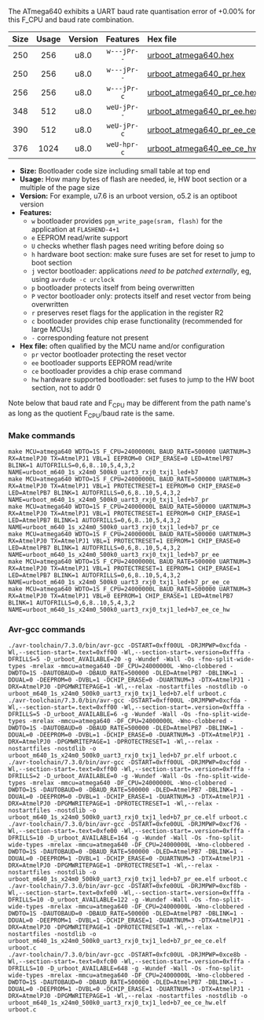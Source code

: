 The ATmega640 exhibits a UART baud rate quantisation error of +0.00% for this F_CPU and baud rate combination.

|Size|Usage|Version|Features|Hex file|
|:-:|:-:|:-:|:-:|:--|
|250|256|u8.0|`w---jPr--`|[urboot_atmega640.hex](https://raw.githubusercontent.com/stefanrueger/urboot.hex/main/cores/megacore/atmega640/watchdog_1_s/external_oscillator/6000000_hz/125000_baud/uart3_rxj0_txj1/led%2Bb7/urboot_atmega640.hex)|
|250|256|u8.0|`w---jPr--`|[urboot_atmega640_pr.hex](https://raw.githubusercontent.com/stefanrueger/urboot.hex/main/cores/megacore/atmega640/watchdog_1_s/external_oscillator/6000000_hz/125000_baud/uart3_rxj0_txj1/led%2Bb7/urboot_atmega640_pr.hex)|
|256|256|u8.0|`w---jPr-c`|[urboot_atmega640_pr_ce.hex](https://raw.githubusercontent.com/stefanrueger/urboot.hex/main/cores/megacore/atmega640/watchdog_1_s/external_oscillator/6000000_hz/125000_baud/uart3_rxj0_txj1/led%2Bb7/urboot_atmega640_pr_ce.hex)|
|348|512|u8.0|`weU-jPr--`|[urboot_atmega640_pr_ee.hex](https://raw.githubusercontent.com/stefanrueger/urboot.hex/main/cores/megacore/atmega640/watchdog_1_s/external_oscillator/6000000_hz/125000_baud/uart3_rxj0_txj1/led%2Bb7/urboot_atmega640_pr_ee.hex)|
|390|512|u8.0|`weU-jPr-c`|[urboot_atmega640_pr_ee_ce.hex](https://raw.githubusercontent.com/stefanrueger/urboot.hex/main/cores/megacore/atmega640/watchdog_1_s/external_oscillator/6000000_hz/125000_baud/uart3_rxj0_txj1/led%2Bb7/urboot_atmega640_pr_ee_ce.hex)|
|376|1024|u8.0|`weU-hpr-c`|[urboot_atmega640_ee_ce_hw.hex](https://raw.githubusercontent.com/stefanrueger/urboot.hex/main/cores/megacore/atmega640/watchdog_1_s/external_oscillator/6000000_hz/125000_baud/uart3_rxj0_txj1/led%2Bb7/urboot_atmega640_ee_ce_hw.hex)|

- **Size:** Bootloader code size including small table at top end
- **Usage:** How many bytes of flash are needed, ie, HW boot section or a multiple of the page size
- **Version:** For example, u7.6 is an urboot version, o5.2 is an optiboot version
- **Features:**
  + `w` bootloader provides `pgm_write_page(sram, flash)` for the application at `FLASHEND-4+1`
  + `e` EEPROM read/write support
  + `U` checks whether flash pages need writing before doing so
  + `h` hardware boot section: make sure fuses are set for reset to jump to boot section
  + `j` vector bootloader: applications *need to be patched externally*, eg, using `avrdude -c urclock`
  + `p` bootloader protects itself from being overwritten
  + `P` vector bootloader only: protects itself and reset vector from being overwritten
  + `r` preserves reset flags for the application in the register R2
  + `c` bootloader provides chip erase functionality (recommended for large MCUs)
  + `-` corresponding feature not present
- **Hex file:** often qualified by the MCU name and/or configuration
  + `pr` vector bootloader protecting the reset vector
  + `ee` bootloader supports EEPROM read/write
  + `ce` bootloader provides a chip erase command
  + `hw` hardware supported bootloader: set fuses to jump to the HW boot section, not to addr 0


Note below that baud rate and F<sub>CPU</sub> may be different from the path name's as long as the quotient F<sub>CPU</sub>/baud rate is the same.

### Make commands
```
make MCU=atmega640 WDTO=1S F_CPU=24000000L BAUD_RATE=500000 UARTNUM=3 RX=AtmelPJ0 TX=AtmelPJ1 VBL=1 EEPROM=0 CHIP_ERASE=0 LED=AtmelPB7 BLINK=1 AUTOFRILLS=0,6,8..10,5,4,3,2 NAME=urboot_m640_1s_x24m0_500k0_uart3_rxj0_txj1_led+b7
make MCU=atmega640 WDTO=1S F_CPU=24000000L BAUD_RATE=500000 UARTNUM=3 RX=AtmelPJ0 TX=AtmelPJ1 VBL=1 PROTECTRESET=1 EEPROM=0 CHIP_ERASE=0 LED=AtmelPB7 BLINK=1 AUTOFRILLS=0,6,8..10,5,4,3,2 NAME=urboot_m640_1s_x24m0_500k0_uart3_rxj0_txj1_led+b7_pr
make MCU=atmega640 WDTO=1S F_CPU=24000000L BAUD_RATE=500000 UARTNUM=3 RX=AtmelPJ0 TX=AtmelPJ1 VBL=1 PROTECTRESET=1 EEPROM=0 CHIP_ERASE=1 LED=AtmelPB7 BLINK=1 AUTOFRILLS=0,6,8..10,5,4,3,2 NAME=urboot_m640_1s_x24m0_500k0_uart3_rxj0_txj1_led+b7_pr_ce
make MCU=atmega640 WDTO=1S F_CPU=24000000L BAUD_RATE=500000 UARTNUM=3 RX=AtmelPJ0 TX=AtmelPJ1 VBL=1 PROTECTRESET=1 EEPROM=1 CHIP_ERASE=0 LED=AtmelPB7 BLINK=1 AUTOFRILLS=0,6,8..10,5,4,3,2 NAME=urboot_m640_1s_x24m0_500k0_uart3_rxj0_txj1_led+b7_pr_ee
make MCU=atmega640 WDTO=1S F_CPU=24000000L BAUD_RATE=500000 UARTNUM=3 RX=AtmelPJ0 TX=AtmelPJ1 VBL=1 PROTECTRESET=1 EEPROM=1 CHIP_ERASE=1 LED=AtmelPB7 BLINK=1 AUTOFRILLS=0,6,8..10,5,4,3,2 NAME=urboot_m640_1s_x24m0_500k0_uart3_rxj0_txj1_led+b7_pr_ee_ce
make MCU=atmega640 WDTO=1S F_CPU=24000000L BAUD_RATE=500000 UARTNUM=3 RX=AtmelPJ0 TX=AtmelPJ1 VBL=0 EEPROM=1 CHIP_ERASE=1 LED=AtmelPB7 BLINK=1 AUTOFRILLS=0,6,8..10,5,4,3,2 NAME=urboot_m640_1s_x24m0_500k0_uart3_rxj0_txj1_led+b7_ee_ce_hw
```

### Avr-gcc commands
```
./avr-toolchain/7.3.0/bin/avr-gcc -DSTART=0xff00UL -DRJMPWP=0xcfda -Wl,--section-start=.text=0xff00 -Wl,--section-start=.version=0xfffa -DFRILLS=5 -D_urboot_AVAILABLE=20 -g -Wundef -Wall -Os -fno-split-wide-types -mrelax -mmcu=atmega640 -DF_CPU=24000000L -Wno-clobbered -DWDTO=1S -DAUTOBAUD=0 -DBAUD_RATE=500000 -DLED=AtmelPB7 -DBLINK=1 -DDUAL=0 -DEEPROM=0 -DVBL=1 -DCHIP_ERASE=0 -DUARTNUM=3 -DTX=AtmelPJ1 -DRX=AtmelPJ0 -DPGMWRITEPAGE=1 -Wl,--relax -nostartfiles -nostdlib -o urboot_m640_1s_x24m0_500k0_uart3_rxj0_txj1_led+b7.elf urboot.c
./avr-toolchain/7.3.0/bin/avr-gcc -DSTART=0xff00UL -DRJMPWP=0xcfda -Wl,--section-start=.text=0xff00 -Wl,--section-start=.version=0xfffa -DFRILLS=5 -D_urboot_AVAILABLE=6 -g -Wundef -Wall -Os -fno-split-wide-types -mrelax -mmcu=atmega640 -DF_CPU=24000000L -Wno-clobbered -DWDTO=1S -DAUTOBAUD=0 -DBAUD_RATE=500000 -DLED=AtmelPB7 -DBLINK=1 -DDUAL=0 -DEEPROM=0 -DVBL=1 -DCHIP_ERASE=0 -DUARTNUM=3 -DTX=AtmelPJ1 -DRX=AtmelPJ0 -DPGMWRITEPAGE=1 -DPROTECTRESET=1 -Wl,--relax -nostartfiles -nostdlib -o urboot_m640_1s_x24m0_500k0_uart3_rxj0_txj1_led+b7_pr.elf urboot.c
./avr-toolchain/7.3.0/bin/avr-gcc -DSTART=0xff00UL -DRJMPWP=0xcfdd -Wl,--section-start=.text=0xff00 -Wl,--section-start=.version=0xfffa -DFRILLS=2 -D_urboot_AVAILABLE=0 -g -Wundef -Wall -Os -fno-split-wide-types -mrelax -mmcu=atmega640 -DF_CPU=24000000L -Wno-clobbered -DWDTO=1S -DAUTOBAUD=0 -DBAUD_RATE=500000 -DLED=AtmelPB7 -DBLINK=1 -DDUAL=0 -DEEPROM=0 -DVBL=1 -DCHIP_ERASE=1 -DUARTNUM=3 -DTX=AtmelPJ1 -DRX=AtmelPJ0 -DPGMWRITEPAGE=1 -DPROTECTRESET=1 -Wl,--relax -nostartfiles -nostdlib -o urboot_m640_1s_x24m0_500k0_uart3_rxj0_txj1_led+b7_pr_ce.elf urboot.c
./avr-toolchain/7.3.0/bin/avr-gcc -DSTART=0xfe00UL -DRJMPWP=0xcf76 -Wl,--section-start=.text=0xfe00 -Wl,--section-start=.version=0xfffa -DFRILLS=10 -D_urboot_AVAILABLE=164 -g -Wundef -Wall -Os -fno-split-wide-types -mrelax -mmcu=atmega640 -DF_CPU=24000000L -Wno-clobbered -DWDTO=1S -DAUTOBAUD=0 -DBAUD_RATE=500000 -DLED=AtmelPB7 -DBLINK=1 -DDUAL=0 -DEEPROM=1 -DVBL=1 -DCHIP_ERASE=0 -DUARTNUM=3 -DTX=AtmelPJ1 -DRX=AtmelPJ0 -DPGMWRITEPAGE=1 -DPROTECTRESET=1 -Wl,--relax -nostartfiles -nostdlib -o urboot_m640_1s_x24m0_500k0_uart3_rxj0_txj1_led+b7_pr_ee.elf urboot.c
./avr-toolchain/7.3.0/bin/avr-gcc -DSTART=0xfe00UL -DRJMPWP=0xcf8b -Wl,--section-start=.text=0xfe00 -Wl,--section-start=.version=0xfffa -DFRILLS=10 -D_urboot_AVAILABLE=122 -g -Wundef -Wall -Os -fno-split-wide-types -mrelax -mmcu=atmega640 -DF_CPU=24000000L -Wno-clobbered -DWDTO=1S -DAUTOBAUD=0 -DBAUD_RATE=500000 -DLED=AtmelPB7 -DBLINK=1 -DDUAL=0 -DEEPROM=1 -DVBL=1 -DCHIP_ERASE=1 -DUARTNUM=3 -DTX=AtmelPJ1 -DRX=AtmelPJ0 -DPGMWRITEPAGE=1 -DPROTECTRESET=1 -Wl,--relax -nostartfiles -nostdlib -o urboot_m640_1s_x24m0_500k0_uart3_rxj0_txj1_led+b7_pr_ee_ce.elf urboot.c
./avr-toolchain/7.3.0/bin/avr-gcc -DSTART=0xfc00UL -DRJMPWP=0xce8b -Wl,--section-start=.text=0xfc00 -Wl,--section-start=.version=0xfffa -DFRILLS=10 -D_urboot_AVAILABLE=648 -g -Wundef -Wall -Os -fno-split-wide-types -mrelax -mmcu=atmega640 -DF_CPU=24000000L -Wno-clobbered -DWDTO=1S -DAUTOBAUD=0 -DBAUD_RATE=500000 -DLED=AtmelPB7 -DBLINK=1 -DDUAL=0 -DEEPROM=1 -DVBL=0 -DCHIP_ERASE=1 -DUARTNUM=3 -DTX=AtmelPJ1 -DRX=AtmelPJ0 -DPGMWRITEPAGE=1 -Wl,--relax -nostartfiles -nostdlib -o urboot_m640_1s_x24m0_500k0_uart3_rxj0_txj1_led+b7_ee_ce_hw.elf urboot.c
```

